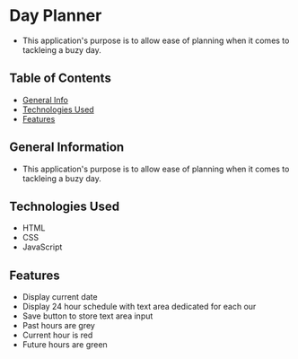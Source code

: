 # Day Planner
- This application's purpose is to allow ease of planning when it comes to tackleing a buzy day.

## Table of Contents
* [General Info](#general-information)
* [Technologies Used](#technologies-used)
* [Features](#features)


## General Information
- This application's purpose is to allow ease of planning when it comes to tackleing a buzy day.


## Technologies Used
- HTML
- CSS
- JavaScript


## Features
- Display current date
- Display 24 hour schedule with text area dedicated for each our
- Save button to store text area input
- Past hours are grey
- Current hour is red
- Future hours are green